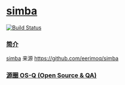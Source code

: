 ﻿# [simba](https://github.com/OS-Q/simba)

[![Build Status](https://travis-ci.com/OS-Q/simba.svg?branch=master)](https://travis-ci.com/OS-Q/simba)

### [简介](https://github.com/OS-Q/simba/wiki)

[simba](https://github.com/OS-Q/simba) 来源 https://github.com/eerimoq/simba

### [源圈 OS-Q (Open Source & QA) ](http://www.OS-Q.com)
